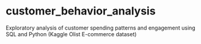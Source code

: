# customer_behavior_analysis
Exploratory analysis of customer spending patterns and engagement using SQL and Python (Kaggle Olist E-commerce dataset)
